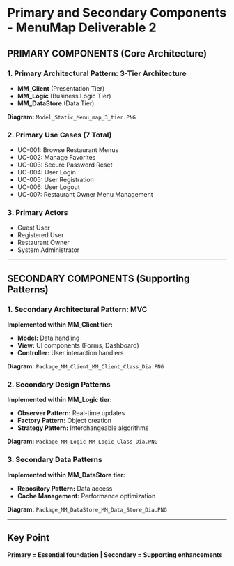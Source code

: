 # Primary and Secondary Components - MenuMap Deliverable 2

## PRIMARY COMPONENTS (Core Architecture)

### 1. Primary Architectural Pattern: 3-Tier Architecture
- **MM_Client** (Presentation Tier)
- **MM_Logic** (Business Logic Tier)  
- **MM_DataStore** (Data Tier)

**Diagram:** `Model_Static_Menu_map_3_tier.PNG`

### 2. Primary Use Cases (7 Total)
- UC-001: Browse Restaurant Menus
- UC-002: Manage Favorites
- UC-003: Secure Password Reset
- UC-004: User Login
- UC-005: User Registration
- UC-006: User Logout
- UC-007: Restaurant Owner Menu Management

### 3. Primary Actors
- Guest User
- Registered User
- Restaurant Owner
- System Administrator

---

## SECONDARY COMPONENTS (Supporting Patterns)

### 1. Secondary Architectural Pattern: MVC
**Implemented within MM_Client tier:**
- **Model:** Data handling
- **View:** UI components (Forms, Dashboard)
- **Controller:** User interaction handlers

**Diagram:** `Package_MM_Client_MM_Client_Class_Dia.PNG`

### 2. Secondary Design Patterns
**Implemented within MM_Logic tier:**
- **Observer Pattern:** Real-time updates
- **Factory Pattern:** Object creation
- **Strategy Pattern:** Interchangeable algorithms

**Diagram:** `Package_MM_Logic_MM_Logic_Class_Dia.PNG`

### 3. Secondary Data Patterns
**Implemented within MM_DataStore tier:**
- **Repository Pattern:** Data access
- **Cache Management:** Performance optimization

**Diagram:** `Package_MM_DataStore_MM_Data_Store_Dia.PNG`

---

## Key Point
**Primary = Essential foundation | Secondary = Supporting enhancements**
